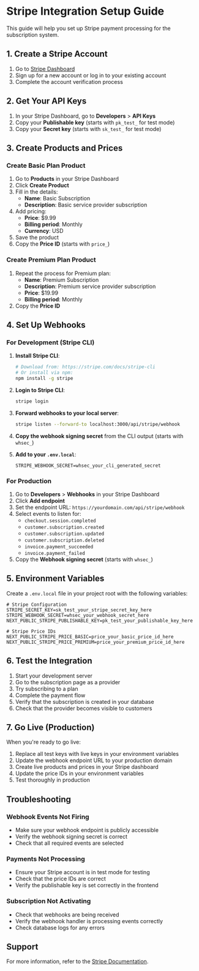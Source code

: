 # Stripe Integration Setup Guide

This guide will help you set up Stripe payment processing for the subscription system.

## 1. Create a Stripe Account

1. Go to [Stripe Dashboard](https://dashboard.stripe.com)
2. Sign up for a new account or log in to your existing account
3. Complete the account verification process

## 2. Get Your API Keys

1. In your Stripe Dashboard, go to **Developers** > **API Keys**
2. Copy your **Publishable key** (starts with `pk_test_` for test mode)
3. Copy your **Secret key** (starts with `sk_test_` for test mode)

## 3. Create Products and Prices

### Create Basic Plan Product

1. Go to **Products** in your Stripe Dashboard
2. Click **Create Product**
3. Fill in the details:
   - **Name**: Basic Subscription
   - **Description**: Basic service provider subscription
4. Add pricing:
   - **Price**: $9.99
   - **Billing period**: Monthly
   - **Currency**: USD
5. Save the product
6. Copy the **Price ID** (starts with `price_`)

### Create Premium Plan Product

1. Repeat the process for Premium plan:
   - **Name**: Premium Subscription
   - **Description**: Premium service provider subscription
   - **Price**: $19.99
   - **Billing period**: Monthly
2. Copy the **Price ID**

## 4. Set Up Webhooks

### For Development (Stripe CLI)

1. **Install Stripe CLI**:
   ```bash
   # Download from: https://stripe.com/docs/stripe-cli
   # Or install via npm:
   npm install -g stripe
   ```

2. **Login to Stripe CLI**:
   ```bash
   stripe login
   ```

3. **Forward webhooks to your local server**:
   ```bash
   stripe listen --forward-to localhost:3000/api/stripe/webhook
   ```

4. **Copy the webhook signing secret** from the CLI output (starts with `whsec_`)

5. **Add to your `.env.local`**:
   ```env
   STRIPE_WEBHOOK_SECRET=whsec_your_cli_generated_secret
   ```

### For Production

1. Go to **Developers** > **Webhooks** in your Stripe Dashboard
2. Click **Add endpoint**
3. Set the endpoint URL: `https://yourdomain.com/api/stripe/webhook`
4. Select events to listen for:
   - `checkout.session.completed`
   - `customer.subscription.created`
   - `customer.subscription.updated`
   - `customer.subscription.deleted`
   - `invoice.payment_succeeded`
   - `invoice.payment_failed`
5. Copy the **Webhook signing secret** (starts with `whsec_`)

## 5. Environment Variables

Create a `.env.local` file in your project root with the following variables:

```env
# Stripe Configuration
STRIPE_SECRET_KEY=sk_test_your_stripe_secret_key_here
STRIPE_WEBHOOK_SECRET=whsec_your_webhook_secret_here
NEXT_PUBLIC_STRIPE_PUBLISHABLE_KEY=pk_test_your_publishable_key_here

# Stripe Price IDs
NEXT_PUBLIC_STRIPE_PRICE_BASIC=price_your_basic_price_id_here
NEXT_PUBLIC_STRIPE_PRICE_PREMIUM=price_your_premium_price_id_here
```

## 6. Test the Integration

1. Start your development server
2. Go to the subscription page as a provider
3. Try subscribing to a plan
4. Complete the payment flow
5. Verify that the subscription is created in your database
6. Check that the provider becomes visible to customers

## 7. Go Live (Production)

When you're ready to go live:

1. Replace all test keys with live keys in your environment variables
2. Update the webhook endpoint URL to your production domain
3. Create live products and prices in your Stripe dashboard
4. Update the price IDs in your environment variables
5. Test thoroughly in production

## Troubleshooting

### Webhook Events Not Firing
- Make sure your webhook endpoint is publicly accessible
- Verify the webhook signing secret is correct
- Check that all required events are selected

### Payments Not Processing
- Ensure your Stripe account is in test mode for testing
- Check that the price IDs are correct
- Verify the publishable key is set correctly in the frontend

### Subscription Not Activating
- Check that webhooks are being received
- Verify the webhook handler is processing events correctly
- Check database logs for any errors

## Support

For more information, refer to the [Stripe Documentation](https://stripe.com/docs).
